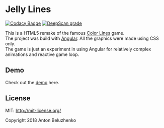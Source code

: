 # Jelly Lines

[![Codacy Badge](https://api.codacy.com/project/badge/Grade/55a9ae2327924d85a7ec4aca719d6199)](https://app.codacy.com/manual/anton_14/jelly-lines?utm_source=github.com&utm_medium=referral&utm_content=abeluzhenko/jelly-lines&utm_campaign=Badge_Grade_Dashboard)
[![DeepScan grade](https://deepscan.io/api/teams/3241/projects/4766/branches/38068/badge/grade.svg)](https://deepscan.io/dashboard#view=project&tid=3241&pid=4766&bid=38068)

This is a HTML5 remake of the famous [Color Lines](https://ru.wikipedia.org/wiki/Color_Lines) game.<br>
The project was build with [Angular](https://github.com/angular/). All the graphics were made using CSS only.<br>
The game is just an experiment in using Angular for relatively complex animations and reactive game loop.

## Demo

Check out the [demo](http://beluzhenko.ru/jelly-lines/) here.

## License

MIT: http://mit-license.org/

Copyright 2018 Anton Beluzhenko

